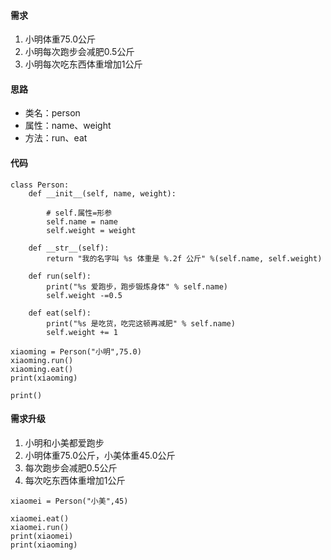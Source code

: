 #### 需求
1. 小明体重75.0公斤
2. 小明每次跑步会减肥0.5公斤
3. 小明每次吃东西体重增加1公斤

#### 思路
* 类名：person
* 属性：name、weight
* 方法：run、eat

#### 代码

```
class Person:
    def __init__(self, name, weight):

        # self.属性=形参
        self.name = name
        self.weight = weight

    def __str__(self):
        return "我的名字叫 %s 体重是 %.2f 公斤" %(self.name, self.weight)

    def run(self):
        print("%s 爱跑步，跑步锻炼身体" % self.name)
        self.weight -=0.5

    def eat(self):
        print("%s 是吃货，吃完这顿再减肥" % self.name)
        self.weight += 1

xiaoming = Person("小明",75.0)
xiaoming.run()
xiaoming.eat()
print(xiaoming)

print()
```

#### 需求升级
1. 小明和小美都爱跑步
2. 小明体重75.0公斤，小美体重45.0公斤
3. 每次跑步会减肥0.5公斤
4. 每次吃东西体重增加1公斤

```
xiaomei = Person("小美",45)

xiaomei.eat()
xiaomei.run()
print(xiaomei)
print(xiaoming)
```
